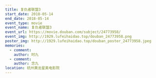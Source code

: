 ```yaml
---
title: 复仇者联盟3
start_date: 2018-05-14
end_date: 2018-05-14
event_type: movie
event_name: 复仇者联盟3
event_url: https://movie.douban.com/subject/24773958/
event_img: http://1929.lufeihaidao.top/douban_24773958.png
poster_img: http://1929.lufeihaidao.top/douban_poster_24773958.jpeg
memories:
  - comment: 
    author: 时九
  - comment: 
    author: 念九
location: 杭州黄龙星美电影院
---
```


